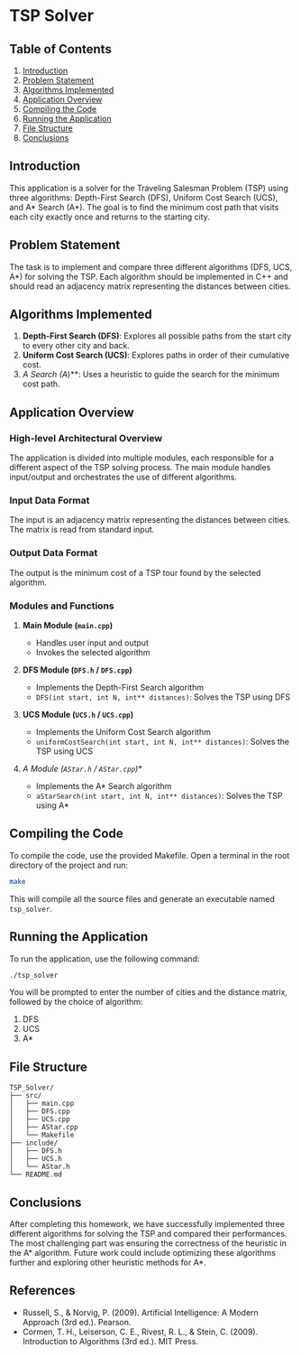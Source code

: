 # TSP Solver

## Table of Contents
1. [Introduction](#introduction)
2. [Problem Statement](#problem-statement)
3. [Algorithms Implemented](#algorithms-implemented)
4. [Application Overview](#application-overview)
5. [Compiling the Code](#compiling-the-code)
6. [Running the Application](#running-the-application)
7. [File Structure](#file-structure)
8. [Conclusions](#conclusions)

## Introduction
This application is a solver for the Traveling Salesman Problem (TSP) using three algorithms: Depth-First Search (DFS), Uniform Cost Search (UCS), and A* Search (A*). The goal is to find the minimum cost path that visits each city exactly once and returns to the starting city.

## Problem Statement
The task is to implement and compare three different algorithms (DFS, UCS, A*) for solving the TSP. Each algorithm should be implemented in C++ and should read an adjacency matrix representing the distances between cities.

## Algorithms Implemented
1. **Depth-First Search (DFS)**: Explores all possible paths from the start city to every other city and back.
2. **Uniform Cost Search (UCS)**: Explores paths in order of their cumulative cost.
3. **A* Search (A*)**: Uses a heuristic to guide the search for the minimum cost path.

## Application Overview
### High-level Architectural Overview
The application is divided into multiple modules, each responsible for a different aspect of the TSP solving process. The main module handles input/output and orchestrates the use of different algorithms.

### Input Data Format
The input is an adjacency matrix representing the distances between cities. The matrix is read from standard input.

### Output Data Format
The output is the minimum cost of a TSP tour found by the selected algorithm.

### Modules and Functions
1. **Main Module (`main.cpp`)**
    - Handles user input and output
    - Invokes the selected algorithm

2. **DFS Module (`DFS.h` / `DFS.cpp`)**
    - Implements the Depth-First Search algorithm
    - `DFS(int start, int N, int** distances)`: Solves the TSP using DFS

3. **UCS Module (`UCS.h` / `UCS.cpp`)**
    - Implements the Uniform Cost Search algorithm
    - `uniformCostSearch(int start, int N, int** distances)`: Solves the TSP using UCS

4. **A* Module (`AStar.h` / `AStar.cpp`)**
    - Implements the A* Search algorithm
    - `aStarSearch(int start, int N, int** distances)`: Solves the TSP using A*

## Compiling the Code
To compile the code, use the provided Makefile. Open a terminal in the root directory of the project and run:
```sh
make
```
This will compile all the source files and generate an executable named `tsp_solver`.

## Running the Application
To run the application, use the following command:
```sh
./tsp_solver
```
You will be prompted to enter the number of cities and the distance matrix, followed by the choice of algorithm:
1. DFS
2. UCS
3. A*

## File Structure
```
TSP_Solver/
├── src/
│   ├── main.cpp
│   ├── DFS.cpp
│   ├── UCS.cpp
│   ├── AStar.cpp
│   └── Makefile
├── include/
│   ├── DFS.h
│   ├── UCS.h
│   └── AStar.h
└── README.md
```

## Conclusions
After completing this homework, we have successfully implemented three different algorithms for solving the TSP and compared their performances. The most challenging part was ensuring the correctness of the heuristic in the A* algorithm. Future work could include optimizing these algorithms further and exploring other heuristic methods for A*.

## References
- Russell, S., & Norvig, P. (2009). Artificial Intelligence: A Modern Approach (3rd ed.). Pearson.
- Cormen, T. H., Leiserson, C. E., Rivest, R. L., & Stein, C. (2009). Introduction to Algorithms (3rd ed.). MIT Press.
